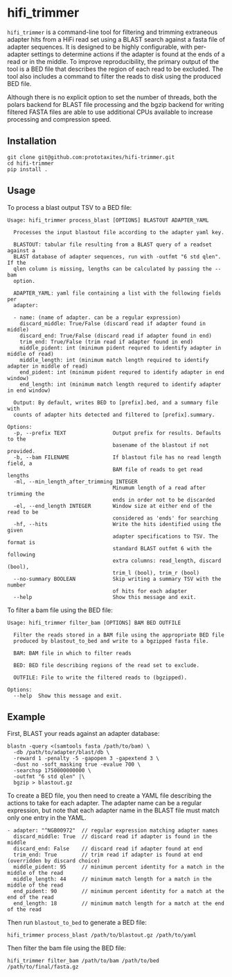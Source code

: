 # hifi_trimmer

`hifi_trimmer` is a command-line tool for filtering and trimming extraneous adapter hits 
from a HiFi read set using a BLAST search against a fasta file of adapter sequences. It is 
designed to be highly configurable, with per-adapter settings to determine actions if 
the adapter is found at the ends of a read or in the middle. To improve reproducibility,
the primary output of the tool is a BED file that describes the region of each read to be
excluded. The tool also includes a command to filter the reads to disk using the produced
BED file.

Although there is no explicit option to set the number of threads, both the polars backend
for BLAST file processing and the bgzip backend for writing filtered FASTA files are able
to use additional CPUs available to increase processing and compression speed.

## Installation

```
git clone git@github.com:prototaxites/hifi-trimmer.git
cd hifi-trimmer
pip install .
```

## Usage

To process a blast output TSV to a BED file:

```
Usage: hifi_trimmer process_blast [OPTIONS] BLASTOUT ADAPTER_YAML

  Processes the input blastout file according to the adapter yaml key.

  BLASTOUT: tabular file resulting from a BLAST query of a readset against a
  BLAST database of adapter sequences, run with -outfmt "6 std qlen". If the
  qlen column is missing, lengths can be calculated by passing the --bam
  option.

  ADAPTER_YAML: yaml file containing a list with the following fields per
  adapter:

  - name: (name of adapter. can be a regular expression)
    discard_middle: True/False (discard read if adapter found in middle)
    discard_end: True/False (discard read if adapter found in end)
    trim_end: True/False (trim read if adapter found in end)
    middle_pident: int (minimum pident requred to identify adapter in middle of read)
    middle_length: int (minimum match length required to identify adapter in middle of read)
    end_pident: int (minimum pident requred to identify adapter in end window)
    end_length: int (minimum match length requred to identify adapter in end window)

  Output: By default, writes BED to [prefix].bed, and a summary file with
  counts of adapter hits detected and filtered to [prefix].summary.

Options:
  -p, --prefix TEXT               Output prefix for results. Defaults to the
                                  basename of the blastout if not provided.
  -b, --bam FILENAME              If blastout file has no read length field, a
                                  BAM file of reads to get read lengths
  -ml, --min_length_after_trimming INTEGER
                                  Minumum length of a read after trimming the
                                  ends in order not to be discarded
  -el, --end_length INTEGER       Window size at either end of the read to be
                                  considered as 'ends' for searching
  -hf, --hits                     Write the hits identified using the given
                                  adapter specifications to TSV. The format is
                                  standard BLAST outfmt 6 with the following
                                  extra columns: read_length, discard (bool),
                                  trim_l (bool), trim_r (bool)
  --no-summary BOOLEAN            Skip writing a summary TSV with the number
                                  of hits for each adapter
  --help                          Show this message and exit.
```

To filter a bam file using the BED file:

```
Usage: hifi_trimmer filter_bam [OPTIONS] BAM BED OUTFILE

  Filter the reads stored in a BAM file using the appropriate BED file
  produced by blastout_to_bed and write to a bgzipped fasta file.

  BAM: BAM file in which to filter reads

  BED: BED file describing regions of the read set to exclude.

  OUTFILE: File to write the filtered reads to (bgzipped).

Options:
  --help  Show this message and exit.
```

## Example

First, BLAST your reads against an adapter database:

```
blastn -query <(samtools fasta /path/to/bam) \
  -db /path/to/adapter/blast/db \
  -reward 1 -penalty -5 -gapopen 3 -gapextend 3 \
  -dust no -soft_masking true -evalue 700 \
  -searchsp 1750000000000 \
  -outfmt "6 std qlen" |\
  bgzip > blastout.gz
```

To create a BED file, you then need to create a YAML file describing the actions to take for each adapter. The adapter name
can be a regular expression, but note that each adapter name in the BLAST file must match only one entry in
the YAML.

```
- adapter: "^NGB00972"  // regular expression matching adapter names
  discard_middle: True  // discard read if adapter is found in the middle
  discard_end: False    // discard read if adapter found at end
  trim_end: True        // trim read if adapter is found at end (overridden by discard choice)
  middle_pident: 95     // minimum percent identity for a match in the middle of the read
  middle_length: 44     // minimum match length for a match in the middle of the read
  end_pident: 90        // minimum percent identity for a match at the end of the read
  end_length: 18        // minimum match length for a match at the end of the read
```

Then run `blastout_to_bed` to generate a BED file:

```
hifi_trimmer process_blast /path/to/blastout.gz /path/to/yaml
```

Then filter the bam file using the BED file: 

```
hifi_trimmer filter_bam /path/to/bam /path/to/bed /path/to/final/fasta.gz
```